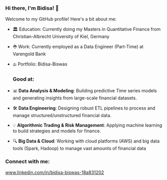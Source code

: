 ### Hi there, I'm Bidisa! 👋

Welcome to my GitHub profile! Here's a bit about me:

- 🏛️ Education: Currently doing my Masters in Quantitative Finance from Christian-Albrecht University of Kiel, Germany
- ⛑️ Work: Currently employed as a Data Engineer (Part-Time) at Varengold Bank
- ♨️ Portfolio: Bidisa-Biswas


  ### Good at:
- 📊 **Data Analysis & Modeling**: Building predictive Time series models and generating insights from large-scale financial datasets.
- 🛠️ **Data Engineering**: Designing robust ETL pipelines to process and manage structured/unstructured financial data.
- 💡 **Algorithmic Trading & Risk Management**: Applying machine learning to build strategies and models for finance.
- 🔍 **Big Data & Cloud**: Working with cloud platforms (AWS) and big data tools (Spark, Hadoop) to manage vast amounts of financial data
 
### Connect with me:
www.linkedin.com/in/bidisa-biswas-18a831202


